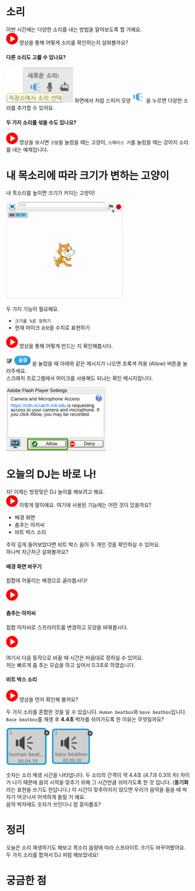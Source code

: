 # 소리

이번 시간에는 다양한 소리를 내는 방법을 알아보도록 할 거예요.  
[![](/assets/video.png)](http://s3.10mincoding.com/scratch-ko/ch04.mp4) 영상을 통해 어떻게 소리를 확인하는지 살펴볼까요?  

#### 다른 소리도 고를 수 있나요?

![](/assets/ch04_select.png) 화면에서 처럼 스피커 모양 ![](/assets/speaker.png) 을 누르면 다양한 소리를 추가할 수 있어요.  

#### 두 가지 소리를 섞을 수도 있나요?

[![](/assets/video.png)](http://s3.10mincoding.com/scratch-ko/ch04_sound_cat_and_dog.mp4) 영상을 보시면 `깃발`을 눌렀을 때는 고양이, `스페이스 키`를 눌렀을 때는 강아지 소리를 내는 예제입니다.

# 내 목소리에 따라 크기가 변하는 고양이  

내 목소리를 높이면 크기가 커지는 고양이!  

![](/assets/ch04_mic_sync_preview.gif)

두 가지 기능이 필요해요.

* `크기를 %로 정하기`
* 현재 마이크 `음량`을 수치로 표현하기

[![](/assets/video.png)](http://s3.10mincoding.com/scratch-ko/ch04_mic_sync.mp4) 영상을 통해 어떻게 만드는 지 확인해봅시다.  

![](/assets/mic_enable00.png) 을 눌렀을 때 아래와 같은 메시지가 나오면 초록색 허용 (Allow) 버튼을 눌러주세요.  
스크래치 프로그램에서 마이크를 사용해도 되냐는 확인 메시지랍니다.  

![](/assets/mic_enable01.png)

# 오늘의 DJ는 바로 나!

자! 이제는 방정맞은 DJ 놀이를 해보려고 해요.   
[![](/assets/video.png)](http://s3.10mincoding.com/scratch-ko/ch04_dj_preview.mp4) 이렇게 말이예요. 여기에 사용된 기능에는 어떤 것이 있을까요?  

* 배경 화면
* 춤추는 아저씨
* 비트 박스 소리

주의 깊게 들어보았다면 비트 박스 음이 두 개인 것을 확인하실 수 있어요.  
하나씩 차근차근 살펴볼까요?

#### 배경 화면 바꾸기

힙합에 어울리는 배경으로 골라봅시다!  

[![](/assets/video.png)](http://s3.10mincoding.com/scratch-ko/ch04_dj_bg.mp4)

#### 춤추는 아저씨

힙합 아저씨로 스프라이트를 변경하고 모양을 바꿔봅시다.  

[![](/assets/video.png)](http://s3.10mincoding.com/scratch-ko/ch04_dj_sprite.mp4)

여기서 다음 동작으로 바꿀 때 시간은 마음대로 정하실 수 있어요.  
저는 빠르게 춤 추는 모습을 하고 싶어서 0.3초로 하였습니다.

#### 비트 박스 소리

[![](/assets/video.png)](http://s3.10mincoding.com/scratch-ko/ch04_dj_sound.mp4) 영상을 먼저 확인해 볼까요?

두 가지 소리를 혼합한 것을 알 수 있습니다. `Human beatbox`와 `base beatbox`입니다.  
`Base beatbox`를 재생 후 **4.4초** 박자를 쉬어가도록 한 이유는 무엇일까요?  

![](/assets/ch04_human_beatbox.png) ![](/assets/ch04_base_beatbox.png)

숫자는 소리 재생 시간을 나타냅니다. 두 소리의 간격이 약 4.4초 (4.7과 0.3의 차) 차이가 나기 때문에 음의 시작을 맞추기 위해 그 시간만큼 쉬어가도록 한 것 입니다. (**동기화**라는 표현을 쓰기도 한답니다.)
이 시간이 맞추어지지 않으면 우리가 음악을 들을 때 박자가 어긋나서 어색하게 들릴 거 예요.  
음악 박자에도 숫자가 쓰인다니 참 흥미롭죠?

# 정리
오늘은 소리 재생하기도 해보고 목소리 음량에 따라 스프라이트 크기도 바꾸어봤어요.  
두 가지 소리를 합쳐서 DJ 처럼 해보았네요!  

# 궁금한 점
